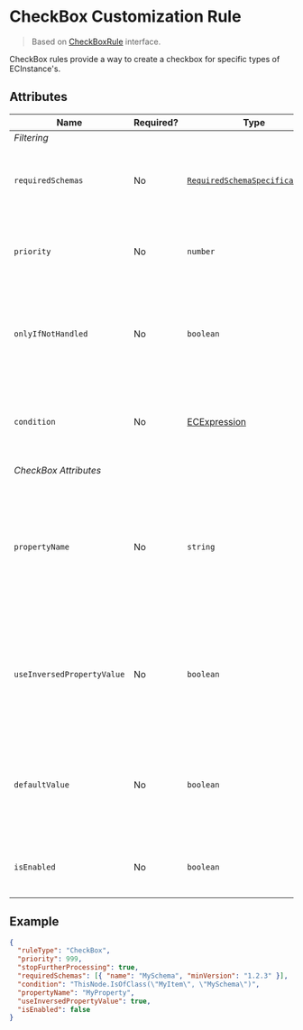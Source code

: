 # CheckBox Customization Rule

> Based on [CheckBoxRule]($presentation-common) interface.

CheckBox rules provide a way to create a checkbox for specific types of ECInstance's.

## Attributes

Name | Required? | Type | Default | Meaning
-|-|-|-|-
*Filtering* |
`requiredSchemas` | No | [`RequiredSchemaSpecification[]`](../SchemaRequirements.md) | `[]` | Specifications that define schema requirements for the rule to take effect.
`priority` | No | `number` | `1000` | Defines the order in which presentation rules are evaluated.
`onlyIfNotHandled` | No | `boolean` | `false` | Should this rule be ignored if there is already an existing rule with a higher priority.
`condition` | No | [ECExpression](./ECExpressions.md#rule-condition) |`""` | Defines a condition for the rule, which needs to be met in order to execute it.
*CheckBox Attributes* |
`propertyName` | No | `string` | `undefined` | Name of boolean type ECProperty which is bound with the check box state. When set, property value gets bound to checkbox state.
`useInversedPropertyValue` | No | `boolean` | `false` | Should property value be inversed for the check box state. **Note:** Only makes sense when bound to an ECProperty.
`defaultValue` | No | `boolean` | `false` | Default value to use for the check box state. **Note:** Only makes sense when *not* bound to an ECProperty.
`isEnabled` | No | `boolean` | `true` | Indicates whether check box is enabled or disabled.

## Example

```JSON
{
  "ruleType": "CheckBox",
  "priority": 999,
  "stopFurtherProcessing": true,
  "requiredSchemas": [{ "name": "MySchema", "minVersion": "1.2.3" }],
  "condition": "ThisNode.IsOfClass(\"MyItem\", \"MySchema\")",
  "propertyName": "MyProperty",
  "useInversedPropertyValue": true,
  "isEnabled": false
}
```
